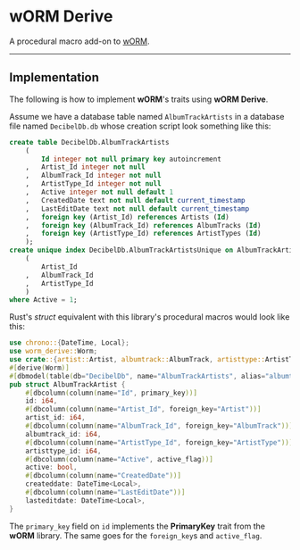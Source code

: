 # wORM Derive

A procedural macro add-on to [wORM](https://github.com/frankiebaffa/worm).

_ _ _

## Implementation

The following is how to implement **wORM**'s traits using **wORM Derive**.

Assume we have a database table named `AlbumTrackArtists` in a database file named `DecibelDb.db` whose creation script look something like this:

```sql
create table DecibelDb.AlbumTrackArtists
	(
		Id integer not null primary key autoincrement
	,	Artist_Id integer not null
	,	AlbumTrack_Id integer not null
	,	ArtistType_Id integer not null
	,	Active integer not null default 1
	,	CreatedDate text not null default current_timestamp
	,	LastEditDate text not null default current_timestamp
	,	foreign key (Artist_Id) references Artists (Id)
	,	foreign key (AlbumTrack_Id) references AlbumTracks (Id)
	,	foreign key (ArtistType_Id) references ArtistTypes (Id)
	);
create unique index DecibelDb.AlbumTrackArtistsUnique on AlbumTrackArtists
	(
		Artist_Id
	,	AlbumTrack_Id
	,	ArtistType_Id
	)
where Active = 1;
```

Rust's *struct* equivalent with this library's procedural macros would look like this:

```rust
use chrono::{DateTime, Local};
use worm_derive::Worm;
use crate::{artist::Artist, albumtrack::AlbumTrack, artisttype::ArtistType};
#[derive(Worm)]
#[dbmodel(table(db="DecibelDb", name="AlbumTrackArtists", alias="albumtrackartist"))]
pub struct AlbumTrackArtist {
    #[dbcolumn(column(name="Id", primary_key))]
    id: i64,
    #[dbcolumn(column(name="Artist_Id", foreign_key="Artist"))]
    artist_id: i64,
    #[dbcolumn(column(name="AlbumTrack_Id", foreign_key="AlbumTrack"))]
    albumtrack_id: i64,
    #[dbcolumn(column(name="ArtistType_Id", foreign_key="ArtistType"))]
    artisttype_id: i64,
    #[dbcolumn(column(name="Active", active_flag))]
    active: bool,
    #[dbcolumn(column(name="CreatedDate"))]
    createddate: DateTime<Local>,
    #[dbcolumn(column(name="LastEditDate"))]
    lasteditdate: DateTime<Local>,
}
```

The `primary_key` field on `id` implements the **PrimaryKey** trait from the **wORM** library. The same goes for the `foreign_key`s and `active_flag`.
